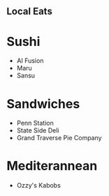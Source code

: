 ## Local Eats
# Sushi
 - AI Fusion
 - Maru
 - Sansu
 
# Sandwiches
 - Penn Station
 - State Side Deli
 - Grand Traverse Pie Company
 
# Mediterannean
 - Ozzy's Kabobs
